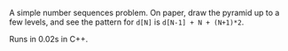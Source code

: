 A simple number sequences problem. On paper, draw the pyramid up to a few levels, and see the pattern for `d[N]` is `d[N-1] + N + (N+1)*2`.

Runs in 0.02s in C++.
